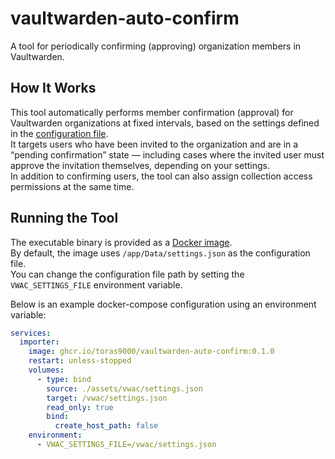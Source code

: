 # vaultwarden-auto-confirm

A tool for periodically confirming (approving) organization members in Vaultwarden.

## How It Works

This tool automatically performs member confirmation (approval) for Vaultwarden organizations at fixed intervals, based on the settings defined in the [configuration file](./docs/settings.md).  
It targets users who have been invited to the organization and are in a “pending confirmation” state — including cases where the invited user must approve the invitation themselves, depending on your settings.  
In addition to confirming users, the tool can also assign collection access permissions at the same time.

## Running the Tool

The executable binary is provided as a [Docker image](https://github.com/toras9000/vaultwarden-auto-confirm/pkgs/container/vaultwarden-auto-confirm).  
By default, the image uses `/app/Data/settings.json` as the configuration file.  
You can change the configuration file path by setting the `VWAC_SETTINGS_FILE` environment variable.

Below is an example docker-compose configuration using an environment variable:

```yaml
services:
  importer:
    image: ghcr.io/toras9000/vaultwarden-auto-confirm:0.1.0
    restart: unless-stopped
    volumes:
      - type: bind
        source: ./assets/vwac/settings.json
        target: /vwac/settings.json
        read_only: true
        bind:
          create_host_path: false
    environment:
      - VWAC_SETTINGS_FILE=/vwac/settings.json
```
